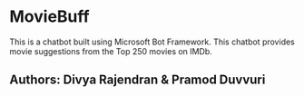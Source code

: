 # MovieBuff
This is a chatbot built using Microsoft Bot Framework. This chatbot provides movie suggestions from the Top 250 movies on IMDb.

## Authors: Divya Rajendran & Pramod Duvvuri
